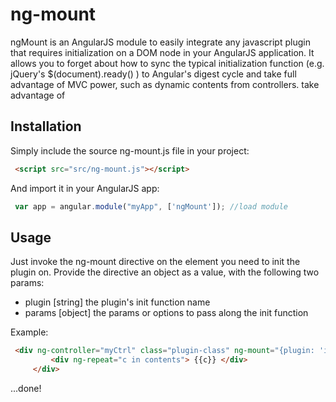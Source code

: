 # ng-mount
ngMount is an AngularJS module to easily integrate any javascript plugin that requires initialization on a DOM node 
in your AngularJS application. It allows you to forget about how to sync the typical initialization function 
 (e.g. jQuery's $(document).ready() ) to Angular's digest cycle and take full advantage of MVC power, such as dynamic contents from controllers.
take advantage of 

## Installation

Simply include the source ng-mount.js file in your project:

```html
 <script src="src/ng-mount.js"></script>
```

And import it in your AngularJS app:

```javascript
 var app = angular.module("myApp", ['ngMount']); //load module
```
## Usage

Just invoke the ng-mount directive on the element you need to init the plugin on. 
Provide the directive an object as a value, with the following two params:
* plugin [string] the plugin's init function name
* params [object] the params or options to pass along the init function

Example:
```html
 <div ng-controller="myCtrl" class="plugin-class" ng-mount="{plugin: 'initPluginFunc', params:{width:400}}">
         <div ng-repeat="c in contents"> {{c}} </div>
     </div>
```
...done!